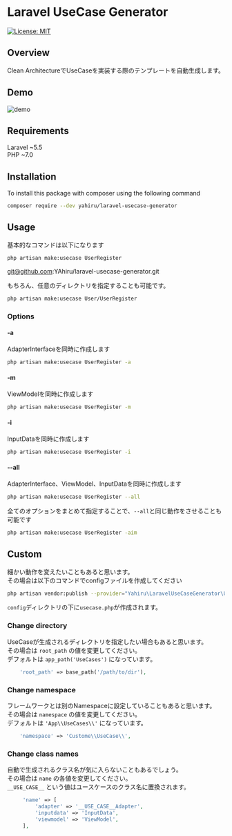 # Laravel UseCase Generator

[![License: MIT](https://img.shields.io/badge/License-MIT-yellow.svg)](https://opensource.org/licenses/MIT)

## Overview
Clean ArchitectureでUseCaseを実装する際のテンプレートを自動生成します。

## Demo
![demo](https://raw.github.com/wiki/YAhiru/laravel-usecase-generator/gif/demo.gif)

## Requirements
Laravel ~5.5  
PHP ~7.0

## Installation
To install this package with composer using the following command
```bash
composer require --dev yahiru/laravel-usecase-generator
```

## Usage

基本的なコマンドは以下になります
```bash
php artisan make:usecase UserRegister
```
git@github.com:YAhiru/laravel-usecase-generator.git

もちろん、任意のディレクトリを指定することも可能です。
```bash
php artisan make:usecase User/UserRegister
```

### Options
#### -a
AdapterInterfaceを同時に作成します
```bash
php artisan make:usecase UserRegister -a
```

#### -m
ViewModelを同時に作成します

```bash
php artisan make:usecase UserRegister -m
```

#### -i
InputDataを同時に作成します

```bash
php artisan make:usecase UserRegister -i
```

#### --all
AdapterInterface、ViewModel、InputDataを同時に作成します

```bash
php artisan make:usecase UserRegister --all
```

全てのオプションをまとめて指定することで、`--all`と同じ動作をさせることも可能です

```bash
php artisan make:usecase UserRegister -aim
```

## Custom
細かい動作を変えたいこともあると思います。  
その場合は以下のコマンドでconfigファイルを作成してください
```bash
php artisan vendor:publish --provider="Yahiru\LaravelUseCaseGenerator\UseCaseGeneratorServiceProvider"
```

`config`ディレクトリの下に`usecase.php`が作成されます。 

### Change directory
UseCaseが生成されるディレクトリを指定したい場合もあると思います。  
その場合は `root_path` の値を変更してください。  
デフォルトは `app_path('UseCases')` になっています。
```php
    'root_path' => base_path('/path/to/dir'),
```

### Change namespace
フレームワークとは別のNamespaceに設定していることもあると思います。  
その場合は `namespace` の値を変更してください。  
デフォルトは `'App\\UseCases\\'` になっています。
```php
    'namespace' => 'Custome\\UseCase\\',
```

### Change class names

自動で生成されるクラス名が気に入らないこともあるでしょう。  
その場合は `name` の各値を変更してください。  
`__USE_CASE__` という値はユースケースのクラス名に置換されます。  
```php
     'name' => [
         'adapter' => '__USE_CASE__Adapter',
         'inputdata' => 'InputData',
         'viewmodel' => 'ViewModel',
     ],
```